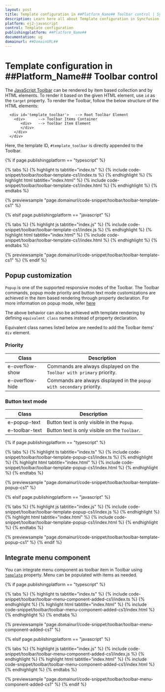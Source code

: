 ```yaml
---
layout: post
title: Template configuration in ##Platform_Name## Toolbar control | Syncfusion
description: Learn here all about Template configuration in Syncfusion ##Platform_Name## Toolbar control of Syncfusion Essential JS 2 and more.
platform: ej2-javascript
control: Template configuration 
publishingplatform: ##Platform_Name##
documentation: ug
domainurl: ##DomainURL##
---
```


# Template configuration in ##Platform_Name## Toolbar control

The [JavaScript Toolbar](https://www.syncfusion.com/javascript-ui-controls/js-toolbar) can be rendered by item based collection and by HTML elements.  To render it based on the given HTML element, use `id` as the `target` property. To render the Toolbar, follow the below structure of the HTML elements:

```
  <div id='template_toolbar'>   --> Root Toolbar Element
    <div>      --> Toolbar Items Container
       <div>   --> Toolbar Item Element
       </div>
    </div>
  </div>
```

Here, the template ID, `#template_toolbar` is directly appended to the Toolbar.

{% if page.publishingplatform == "typescript" %}

 {% tabs %}
{% highlight ts tabtitle="index.ts" %}
{% include code-snippet/toolbar/toolbar-template-cs1/index.ts %}
{% endhighlight %}
{% highlight html tabtitle="index.html" %}
{% include code-snippet/toolbar/toolbar-template-cs1/index.html %}
{% endhighlight %}
{% endtabs %}
        
{% previewsample "page.domainurl/code-snippet/toolbar/toolbar-template-cs1" %}

{% elsif page.publishingplatform == "javascript" %}

{% tabs %}
{% highlight js tabtitle="index.js" %}
{% include code-snippet/toolbar/toolbar-template-cs1/index.js %}
{% endhighlight %}
{% highlight html tabtitle="index.html" %}
{% include code-snippet/toolbar/toolbar-template-cs1/index.html %}
{% endhighlight %}
{% endtabs %}

{% previewsample "page.domainurl/code-snippet/toolbar/toolbar-template-cs1" %}
{% endif %}

## Popup customization

`Popup` is one of the supported responsive modes of the Toolbar. The Toolbar commands, popup mode priority and button text mode customizations are achieved in the item based rendering through property declaration. For more information on popup mode, refer [here](./responsive-mode/)

The above behavior can also be achieved with template rendering by defining `equivalent class` names instead of property declaration.

Equivalent class names listed below are needed to add the Toolbar items' `div` element.

### Priority

Class              | Description
------------       | -------------
  e-overflow-show  | Commands are always displayed on the `Toolbar with primary` priority.
  e-overflow-hide  | Commands are always displayed in the `popup with secondary` priority.

### Button text mode

  Class         | Description
------------       | -------------
  e-popup-text     | Button text is only  visible in the `Popup`.
  e-toolbar-text   | Button text is only visible on the `Toolbar`.

{% if page.publishingplatform == "typescript" %}

 {% tabs %}
{% highlight ts tabtitle="index.ts" %}
{% include code-snippet/toolbar/toolbar-template-popup-cs1/index.ts %}
{% endhighlight %}
{% highlight html tabtitle="index.html" %}
{% include code-snippet/toolbar/toolbar-template-popup-cs1/index.html %}
{% endhighlight %}
{% endtabs %}
        
{% previewsample "page.domainurl/code-snippet/toolbar/toolbar-template-popup-cs1" %}

{% elsif page.publishingplatform == "javascript" %}

{% tabs %}
{% highlight js tabtitle="index.js" %}
{% include code-snippet/toolbar/toolbar-template-popup-cs1/index.js %}
{% endhighlight %}
{% highlight html tabtitle="index.html" %}
{% include code-snippet/toolbar/toolbar-template-popup-cs1/index.html %}
{% endhighlight %}
{% endtabs %}

{% previewsample "page.domainurl/code-snippet/toolbar/toolbar-template-popup-cs1" %}
{% endif %}

## Integrate menu component

You can integrate menu component as toolbar item in Toolbar using [`template`](https://ej2.syncfusion.com/documentation/api/toolbar/item/#template) property. Menu can be populated with items as needed.

{% if page.publishingplatform == "typescript" %}

 {% tabs %}
{% highlight ts tabtitle="index.ts" %}
{% include code-snippet/toolbar/toolbar-menu-component-added-cs1/index.ts %}
{% endhighlight %}
{% highlight html tabtitle="index.html" %}
{% include code-snippet/toolbar/toolbar-menu-component-added-cs1/index.html %}
{% endhighlight %}
{% endtabs %}
        
{% previewsample "page.domainurl/code-snippet/toolbar/toolbar-menu-component-added-cs1" %}

{% elsif page.publishingplatform == "javascript" %}

{% tabs %}
{% highlight js tabtitle="index.js" %}
{% include code-snippet/toolbar/toolbar-menu-component-added-cs1/index.js %}
{% endhighlight %}
{% highlight html tabtitle="index.html" %}
{% include code-snippet/toolbar/toolbar-menu-component-added-cs1/index.html %}
{% endhighlight %}
{% endtabs %}

{% previewsample "page.domainurl/code-snippet/toolbar/toolbar-menu-component-added-cs1" %}
{% endif %}